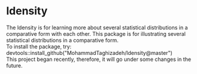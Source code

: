 # ldensity

The ldensity is for learning more about several statistical distributions in a comparative form with each other. 
This package is for illustrating several statistical distributions in a comparative form.   
To install the package, try:   
devtools::install_github("MohammadTaghizadeh/ldensity@master")    
This project began recently, therefore, it will go under some changes in the future. 


